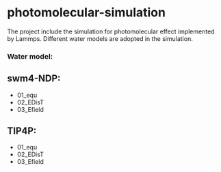 # photomolecular-simulation

The project include the simulation for photomolecular effect implemented by Lammps.
Different water models are adopted in the simulation.

### Water model:
## swm4-NDP:
-  01_equ
-  02_EDisT
-  03_Efield
 
## TIP4P:
- 01_equ
- 02_EDisT
- 03_Efield
